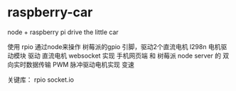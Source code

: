 # raspberry-car
node + raspberry pi  drive the little car 

使用 rpio 通过node来操作 树莓派的gpio 引脚，驱动2个直流电机
l298n 电机驱动模块 驱动 直流电机
websocket 实现 手机网页端 和 树莓派 node server 的 双向实时数据传输
PWM 脉冲驱动电机实现 变速

关键库：
rpio
socket.io

